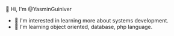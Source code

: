 

👋 Hi, I'm @YasminGuiniver 
- 👀 I'm interested in learning more about systems development.
- 🌱 I'm learning object oriented, database, php language.



<!---
YasminGuiniver/YasminGuiniver is a ✨ special ✨ repository because its `README.md` (this file) appears on your GitHub profile.
You can click the Preview link to take a look at your changes.
--->
